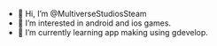 - 👋 Hi, I’m @MultiverseStudiosSteam
- 👀 I’m interested in android and ios games.
- 🌱 I’m currently learning app making using gdevelop.


<!---
MultiverseStudiosSteam/MultiverseStudiosSteam is a ✨ special ✨ repository because its `README.md` (this file) appears on your GitHub profile.
You can click the Preview link to take a look at your changes.
--->
